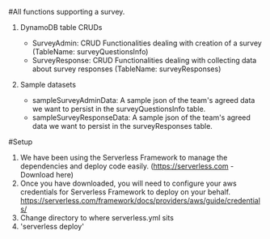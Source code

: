 #All functions supporting a survey.

1. DynamoDB table CRUDs
	- SurveyAdmin: CRUD Functionalities dealing with creation of a survey (TableName: surveyQuestionsInfo)
	- SurveyResponse: CRUD Functionalities dealing with collecting data about survey responses (TableName: surveyResponses)

2. Sample datasets
	- sampleSurveyAdminData: A sample json of the team's agreed data we want to persist in the surveyQuestionsInfo table. 
	- sampleSurveyResponseData: A sample json of the team's agreed data we want to persist in the surveyResponses table.


#Setup
1. We have been using the Serverless Framework to manage the dependencies and deploy code easily. (https://serverless.com - Download here)
2. Once you have downloaded, you will need to configure your aws credentials for Serverless Framework to deploy on your behalf. https://serverless.com/framework/docs/providers/aws/guide/credentials/ 
3. Change directory to where serverless.yml sits
4. 'serverless deploy'
